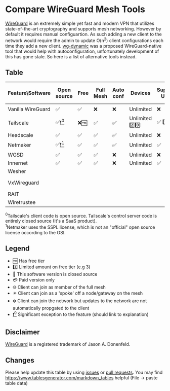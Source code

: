# Compare WireGuard Mesh Tools
[WireGuard](https://wireguard.com/) is an extremely simple yet fast and modern VPN that utilizes state-of-the-art cryptography and supports mesh networking. However by default it requires manual configuartion. As such adding a new client to the network would require the admin to update O(n<sup>2</sup>) client configurations each time they add a new client. [wg-dynamic](https://git.zx2c4.com/wg-dynamic/about/docs/idea.md) was a proposed WireGuard-native tool that would help with autoconfiguration, unfortunately development of this has gone stale. So here is a list of alternative tools instead.

## Table
| Feature\Software | Open source | Free | Full Mesh | Auto conf | Devices | Supports Users | Allows full tunnel | Subnet Access | NAT traversal | Linux | Windows | MacOS | Android | iOS | OpenWRT | Custom DNS | Link |
|---|---|---|---|---|---|---|---|---|---|---|---|---|---|---|---|---|---|
| Vanilla WireGuard | :white_check_mark: | :white_check_mark: | :x: | :x: | Unlimited | :x: | :white_check_mark: | :white_check_mark: | :x: | :eight_pointed_black_star: | :eight_pointed_black_star: | :eight_pointed_black_star: | :eight_pointed_black_star: | :eight_pointed_black_star: | :eight_pointed_black_star: | :white_check_mark: | https://www.wireguard.com/repositories/ |
| Tailscale | :white_check_mark:[:exclamation:<sup>0<sup>](#tsexplain1) | :x::free: | :white_check_mark: | :white_check_mark: | Unlimited :two::zero: | :white_check_mark: :one: | :white_check_mark: | :white_check_mark: | :white_check_mark: | :globe_with_meridians: | :globe_with_meridians::lock_with_ink_pen: | :globe_with_meridians::lock_with_ink_pen: | :globe_with_meridians::lock_with_ink_pen: | :globe_with_meridians::lock_with_ink_pen: | :white_check_mark: | :white_check_mark: | https://github.com/tailscale/tailscale |
| Headscale | :white_check_mark: | :white_check_mark: | :white_check_mark: | :white_check_mark: | Unlimited | :x: | :white_check_mark: | :white_check_mark: | :white_check_mark: | :globe_with_meridians: | :globe_with_meridians: | :globe_with_meridians: | :x: | :x: | :white_check_mark: | :white_check_mark: | https://github.com/juanfont/headscale |
| Netmaker | :white_check_mark:[:exclamation:<sup>1<sup>](#nmexplain1) | :white_check_mark: | :white_check_mark: | :white_check_mark: | Unlimited | :white_check_mark: | :white_check_mark: | :white_check_mark: | :white_check_mark: | :globe_with_meridians: | :globe_with_meridians: | :globe_with_meridians: | :eight_pointed_black_star::snowflake: | :eight_pointed_black_star::snowflake: | :white_check_mark: | :white_check_mark: | https://github.com/gravitl/netmaker |
| WGSD | :white_check_mark: | :white_check_mark: | :white_check_mark: | :x: | Unlimited | :x: | :white_check_mark: | :x: | :white_check_mark: | :white_check_mark: | :x: | :x: | :x: | :x: | :x: | :x: | https://github.com/jwhited/wgsd |
| Innernet | :white_check_mark: | :white_check_mark: | :white_check_mark: | :x: | Unlimited | :white_check_mark: | :x: | :white_check_mark: | :white_check_mark: | :white_check_mark: | :x: | :white_check_mark: | :x: | :x: | :x: |  | https://github.com/tonarino/innernet |
| Wesher |  |  |  |  |  |  |  |  |  |  |  |  |  |  |  |  | https://github.com/costela/wesher |
| VxWireguard |  |  |  |  |  |  |  |  |  |  |  |  |  |  |  |  | https://github.com/m13253/VxWireguard-Generator |
| RAIT |  |  |  |  |  |  |  |  |  |  |  |  |  |  |  |  | https://gitlab.com/NickCao/RAIT |
| Wiretrustee |  |  |  |  |  |  |  |  |  |  |  |  |  |  |  |  | https://github.com/wiretrustee/wiretrustee |
  
 <sup>0</sup><a name="tsexplain1">Tailscale's client code is open source. Tailscale's control server code is entirely closed source (It's a SaaS product).</a>  
 <sup>1</sup><a name="nmexplain1">Netmaker uses the SSPL license, which is not an "official" open source license occording to the OSI.</a>  
 
## Legend
- :free: Has free tier
- :three: Limited amount on free tier (e.g 3)
- :lock_with_ink_pen: This software version is closed source
- :credit_card: Paid version only
- :globe_with_meridians: Client can join as member of the full mesh
- :eight_pointed_black_star: Client can join as a 'spoke' off a node/gateway on the mesh
- :snowflake: Client can join the network but updates to the network are not automatically propgated to the client
- [:exclamation:<sup>0<sup>](https://github.com/HarvsG/WireGuardMeshes/blob/main/readme.md#legend) Significant exception to the feature (should link to explanation)

## Disclaimer
 [WireGuard](https://wireguard.com/) is a registered trademark of Jason A. Donenfeld.
 
## Changes
Please help update this table by using [issues](https://github.com/HarvsG/WireGuardMeshes/issues) or [pull requests](https://github.com/HarvsG/WireGuardMeshes/pulls). You may find https://www.tablesgenerator.com/markdown_tables helpful (File -> paste table data)


